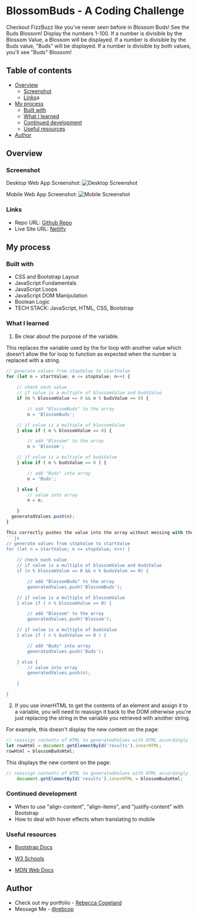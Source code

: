# BlossomBuds - A Coding Challenge
Checkout FizzBuzz like you've never seen before in Blossom Buds!
See the Buds Blossom! Display the numbers 1-100. If a number is divisible by the Blossom Value, a Blossom will be displayed. If a number is divisible by the Buds value, "Buds" will be displayed. If a number is divisible by both values, you'll see "Buds" Blossom!

## Table of contents

- [Overview](#overview)
  - [Screenshot](#screenshot)
  - [Links](#links)a
- [My process](#my-process)
  - [Built with](#built-with)
  - [What I learned](#what-i-learned)
  - [Continued development](#continued-development)
  - [Useful resources](#useful-resources)
- [Author](#author)

## Overview

### Screenshot

Desktop Web App Screenshot:
![Desktop Screenshot](./img/desktop-screenshot.png)

Mobile Web App Screenshot:
![Mobile Screenshot](./img/iphone-screenshot.jpg)

### Links

- Repo URL: [Github Repo](https://github.com/rebcop/BlossomBuds)
- Live Site URL: [Netlify](https://fanciful-bublanina-1545ce.netlify.app/)

## My process

### Built with

- CSS and Bootstrap Layout
- JavaScript Fundamentals
- JavaScript Loops
- JavaScript DOM Manipulation
- Boolean Logic
- TECH STACK: JavaScript, HTML, CSS, Bootstrap

### What I learned

1. Be clear about the purpose of the variable.

This replaces the variable used by the for loop with another value which doesn't allow the for loop to function as expected when the number is replaced with a string.
```js
// generate values from stopValue to startValue
for (let n = startValue; n <= stopValue; n++) {
    
    // check each value
    // if value is a multiple of blossomValue and budsValue
    if (n % blossomValue == 0 && n % budsValue == 0) {

        // add "BlossomBuds" to the array
        n = 'BlossomBuds';

    // if value is a multiple of blossomValue
    } else if ( n % blossomValue == 0) {

        // add "Blossom" to the array
        n = 'Blossom';

    // if value is a multiple of budsValue
    } else if ( n % budsValue == 0 ) {

        // add "Buds" into array
        n = 'Buds';

    } else {
        // value into array
        n = n;

    }
  generatedValues.push(n);
}

This correctly pushes the value into the array without messing with the variable used by the for loop. Another option is to declare another variable before the if-else statement and push that variable into the array.
```js
// generate values from stopValue to startValue
for (let n = startValue; n <= stopValue; n++) {
    
    // check each value
    // if value is a multiple of blossomValue and budsValue
    if (n % blossomValue == 0 && n % budsValue == 0) {

        // add "BlossomBuds" to the array
        generatedValues.push('BlossomBuds');

    // if value is a multiple of blossomValue
    } else if ( n % blossomValue == 0) {

        // add "Blossom" to the array
        generatedValues.push('Blossom');

    // if value is a multiple of budsValue
    } else if ( n % budsValue == 0 ) {

        // add "Buds" into array
        generatedValues.push('Buds');

    } else {
        // value into array
        generatedValues.push(n);

    }

}
```

2. If you use innerHTML to get the contents of an element and assign it to a variable, you will need to reassign it back to the DOM otherwise you're just replacing the string in the variable you retrieved with another string.

For example, this doesn't display the new content on the page:
```js
// reassign contents of HTML to generatedValues with HTML accordingly
let rowHtml = document.getElementById('results').innerHTML;
rowHtml = blossomBudsHtml;    
```

This displays the new content on the page:
```js
// reassign contents of HTML to generatedValues with HTML accordingly
    document.getElementById('results').innerHTML = blossomBudsHtml;
```

### Continued development

- When to use "align-content", "align-items", and "justify-content" with Bootstrap
- How to deal with hover effects when translating to mobile

### Useful resources

- [Bootstrap Docs](https://getbootstrap.com/docs/5.3/getting-started/introduction/)

- [W3 Schools](https://www.w3schools.com/js/default.asp)

- [MDN Web Docs](https://developer.mozilla.org/en-US/docs/Web/JavaScript)

## Author

- Check out my portfolio - [Rebecca Copeland](https://rebcop.dev/)
- Message Me - [@rebcop](https://www.linkedin.com/in/rebcop/)
